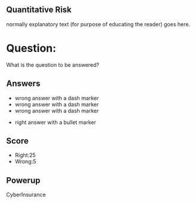 ## Quantitative Risk
normally explanatory text
(for purpose of educating the reader)
goes here.

# Question:
What is the question to be answered?

## Answers
- wrong answer with a dash marker
- wrong answer with a dash marker
- wrong answer with a dash marker
* right answer with a bullet marker

## Score
- Right:25
- Wrong:5

## Powerup
CyberInsurance
